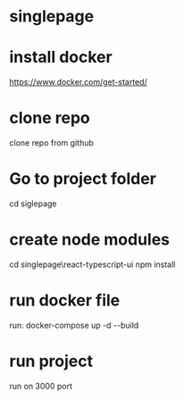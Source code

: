# singlepage

# install docker
https://www.docker.com/get-started/

# clone repo
clone repo from github

# Go to project folder
cd siglepage

# create node modules
cd singlepage\react-typescript-ui
npm install

# run docker file
run: docker-compose up -d --build

# run project
run on 3000 port
